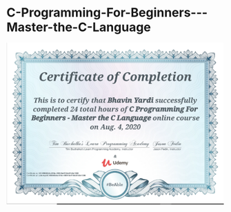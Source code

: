 # C-Programming-For-Beginners---Master-the-C-Language
![alt text](https://github.com/bhavin1906/C-Programming-For-Beginners---Master-the-C-Language/blob/master/Image.1.PNG)
